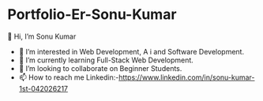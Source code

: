 # Portfolio-Er-Sonu-Kumar
👋 Hi, I’m Sonu Kumar
- 👀 I’m interested in Web Development, A i and Software Development.
- 🌱 I’m currently learning Full-Stack Web Development.
- 💞️ I’m looking to collaborate on Beginner Students.
- 📫 How to reach me Linkedin:-https://www.linkedin.com/in/sonu-kumar-1st-042026217

<!---
Sonu620063/Sonu620063 is a ✨ special ✨ repository because its `README.md` (this file) appears on your GitHub profile.
You can click the Preview link to take a look at your changes.
--->
